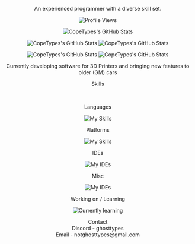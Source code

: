 <p align="center">
  	An experienced programmer with a diverse skill set. 
</p>
<p align="center">
	<img src="https://komarev.com/ghpvc/?username=copetypes" alt="Profile Views" />
</p>

<p align="center">
	<img src="http://github-profile-summary-cards.vercel.app/api/cards/profile-details?username=CopeTypes&theme=default" alt="CopeTypes's GitHub Stats" />
</p>
<p align="center">
	<img src="http://github-profile-summary-cards.vercel.app/api/cards/repos-per-language?username=CopeTypes&theme=default" alt="CopeTypes's GitHub Stats" />
	<img src="http://github-profile-summary-cards.vercel.app/api/cards/most-commit-language?username=CopeTypes&theme=default" alt="CopeTypes's GitHub Stats" />
</p>
<p align="center">
	<img src="http://github-profile-summary-cards.vercel.app/api/cards/stats?username=CopeTypes&theme=default" alt="CopeTypes's GitHub Stats" />
	<img src="http://github-profile-summary-cards.vercel.app/api/cards/productive-time?username=CopeTypes&theme=default&utcOffset=-5" alt="CopeTypes's GitHub Stats" />
</p>


<p align="center">
	Currently developing software for 3D Printers and bringing new features to older (GM) cars
</p>

<p align="center">
  Skills
</p>
<br>

<p align="center">
  Languages
</p>
<p align="center">
  	<img src="https://skillicons.dev/icons?i=cs,dotnet,java,lua,py,css,js,ts,html" alt="My Skills">
</p>

<p align="center">
  Platforms
</p>
<p align="center">
  <img src="https://skillicons.dev/icons?i=arduino,raspberrypi,apple,windows,linux" alt="My Skills">
</p>

<p align="center">
  IDEs
</p>
<p align="center">
  	<img src="https://skillicons.dev/icons?i=idea,rider,pycharm,webstorm,vscode,visualstudio,androidstudio" alt="My IDEs">
</p>

<p align="center">
  Misc
</p>
<p align="center">
  	<img src="https://skillicons.dev/icons?i=discord,bots,git,github,gradle,powershell,regex,selenium" alt="My IDEs">
</p>

<p align="center">
  Working on / Learning
</p>

<p align="center">
	<img src="https://skillicons.dev/icons?i=c,cpp,go,kotlin,rust,ai,tensorflow" alt="Currently learning">
 </p>



<p align="center">
  Contact<br>Discord - ghosttypes<br>Email - notghosttypes@gmail.com<br>
</p>
